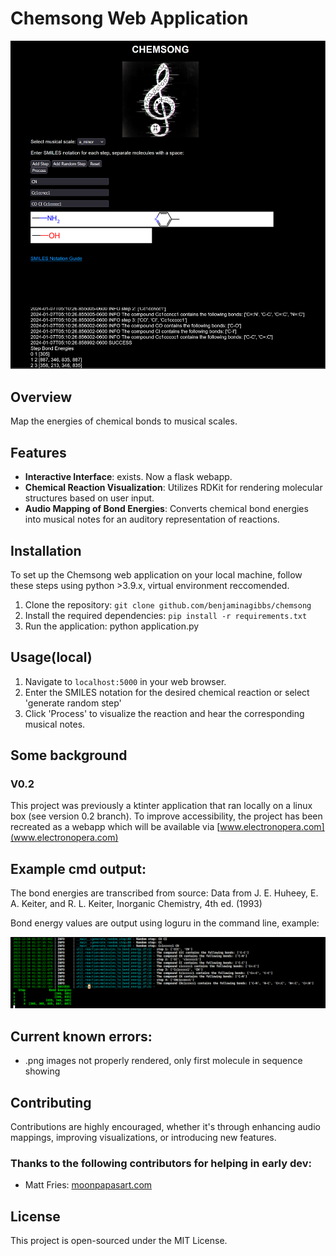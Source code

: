 # Chemsong Web Application

![Chemsong Window](static/images/chemsong_window.png)

## Overview

Map the energies of chemical bonds to musical scales.

## Features

- **Interactive Interface**: exists. Now a flask webapp.
- **Chemical Reaction Visualization**: Utilizes RDKit for  rendering molecular structures based on user input.
- **Audio Mapping of Bond Energies**: Converts chemical bond energies into musical notes for an auditory representation of reactions.

## Installation
To set up the Chemsong web application on your local machine, follow these steps using python >3.9.x, virtual environment reccomended.
1. Clone the repository:
`git clone github.com/benjaminagibbs/chemsong`
2. Install the required dependencies:
`pip install -r requirements.txt`
3. Run the application:
python application.py

## Usage(local)
1. Navigate to `localhost:5000` in your web browser.
2. Enter the SMILES notation for the desired chemical reaction or select 'generate random step'
3. Click 'Process' to visualize the reaction and hear the corresponding musical notes.


## Some background

### V0.2
This project was previously a ktinter application that ran locally on a linux box (see version 0.2 branch). To improve accessibility, the project has been recreated as a webapp which will be available via [www.electronopera.com](www.electronopera.com)


## Example cmd output:
The bond energies are transcribed from source: Data from J. E. Huheey, E. A. Keiter, and R. L. Keiter, Inorganic Chemistry, 4th ed. (1993)

Bond energy values are output using loguru in the command line, example:

![Chemsong Command Line Output](static/images/chemsong_cmd_output.png)

## Current known errors:
- .png images not properly rendered, only first molecule in sequence showing

## Contributing

Contributions are highly encouraged, whether it's through enhancing audio mappings, improving visualizations, or introducing new features.

### Thanks to the following contributors for helping in early dev:
- Matt Fries: [moonpapasart.com](https://www.moonpapasart.com)


## License

This project is open-sourced under the MIT License.

